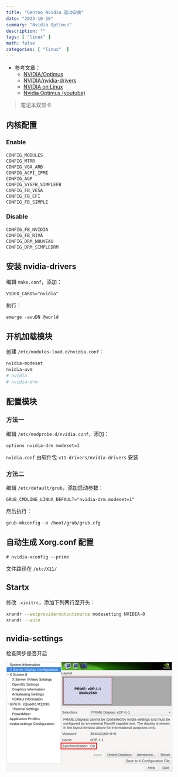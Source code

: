 ```yaml
---
title: "Gentoo Nvidia 驱动安装"
date: "2023-10-30"
summary: "Nvidia Optimus"
description: ""
tags: [ "linux" ]
math: false
categories: [ "linux"  ]
---
```


- 参考文章：
  - [NVIDIA/Optimus](https://wiki.gentoo.org/wiki/NVIDIA/Optimus)
  - [NVIDIA/nvidia-drivers](https://wiki.gentoo.org/wiki/NVIDIA/nvidia-drivers)
  - [NVIDIA on Linux](https://comfy.guide/client/nvidia/)
  - [Nvidia Optimus (youtube)](https://www.youtube.com/watch?v=Pn2iUgW3l6w)

> 笔记本双显卡

## 内核配置

### Enable

```text
CONFIG_MODULES
CONFIG_MTRR
CONFIG_VGA_ARB
CONFIG_ACPI_IPMI
CONFIG_AGP
CONFIG_SYSFB_SIMPLEFB
CONFIG_FB_VESA
CONFIG_FB_EFI
CONFIG_FB_SIMPLE
```

### Disable

```text 
CONFIG_FB_NVIDIA
CONFIG_FB_RIVA
CONFIG_DRM_NOUVEAU
CONFIG_DRM_SIMPLEDRM
```

## 安装 nvidia-drivers

编辑 `make.conf`，添加：

```
VIDEO_CARDS="nvidia"
```

执行：

```
emerge -avuDN @world
```

## 开机加载模块

创建 `/etc/modules-load.d/nvidia.conf`：

```bash
nvidia-modeset
nvidia-uvm
# nvidia
# nvidia-drm
```

## 配置模块

### 方法一

编辑 `/etc/modprobe.d/nvidia.conf`，添加：

```
options nvidia-drm modeset=1
```

`nvidia.conf` 由软件包 `x11-drivers/nvidia-drivers` 安装


### 方法二

编辑 `/etc/default/grub`，添加启动参数：

```
GRUB_CMDLINE_LINUX_DEFAULT="nvidia-drm.modeset=1"
```

然后执行：

```
grub-mkconfig -o /boot/grub/grub.cfg
```

## 自动生成 Xorg.conf 配置

```bash-session
# nvidia-xconfig --prime
```

文件路径在 `/etc/X11/`

## Startx

修改 `.xinitrc`，添加下列两行至开头：

```bash
xrandr --setprovideroutputsource modesetting NVIDIA-0
xrandr --auto
```

## nvidia-settings

检查同步是否开启

<div align="left">
    <img src="1.png" style="max-height:300px"></img>
</div>
